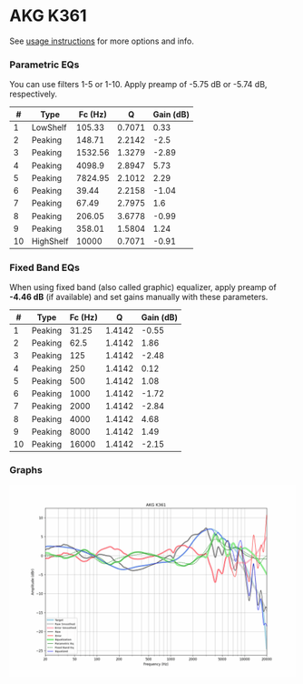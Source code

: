 # AKG K361
See [usage instructions](https://github.com/jaakkopasanen/AutoEq#usage) for more options and info.

### Parametric EQs
You can use filters 1-5 or 1-10. Apply preamp of -5.75 dB or -5.74 dB, respectively.

|   # | Type      |   Fc (Hz) |      Q |   Gain (dB) |
|-----|-----------|-----------|--------|-------------|
|   1 | LowShelf  |    105.33 | 0.7071 |        0.33 |
|   2 | Peaking   |    148.71 | 2.2142 |       -2.5  |
|   3 | Peaking   |   1532.56 | 1.3279 |       -2.89 |
|   4 | Peaking   |   4098.9  | 2.8947 |        5.73 |
|   5 | Peaking   |   7824.95 | 2.1012 |        2.29 |
|   6 | Peaking   |     39.44 | 2.2158 |       -1.04 |
|   7 | Peaking   |     67.49 | 2.7975 |        1.6  |
|   8 | Peaking   |    206.05 | 3.6778 |       -0.99 |
|   9 | Peaking   |    358.01 | 1.5804 |        1.24 |
|  10 | HighShelf |  10000    | 0.7071 |       -0.91 |

### Fixed Band EQs
When using fixed band (also called graphic) equalizer, apply preamp of **-4.46 dB** (if available) and set gains manually with these parameters.

|   # | Type    |   Fc (Hz) |      Q |   Gain (dB) |
|-----|---------|-----------|--------|-------------|
|   1 | Peaking |     31.25 | 1.4142 |       -0.55 |
|   2 | Peaking |     62.5  | 1.4142 |        1.86 |
|   3 | Peaking |    125    | 1.4142 |       -2.48 |
|   4 | Peaking |    250    | 1.4142 |        0.12 |
|   5 | Peaking |    500    | 1.4142 |        1.08 |
|   6 | Peaking |   1000    | 1.4142 |       -1.72 |
|   7 | Peaking |   2000    | 1.4142 |       -2.84 |
|   8 | Peaking |   4000    | 1.4142 |        4.68 |
|   9 | Peaking |   8000    | 1.4142 |        1.49 |
|  10 | Peaking |  16000    | 1.4142 |       -2.15 |

### Graphs
![](./AKG%20K361.png)
